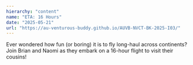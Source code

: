 ```yaml
---
hierarchy: "content"
name: "ETA: 16 Hours"
date: "2025-05-21"
url: "https://au-venturous-buddy.github.io/AUVB-NVCT-BK-2025-I03/"
---
```


Ever wondered how fun (or boring) it is to fly long-haul across continents? Join Brian and Naomi as they embark on a 16-hour flight to visit their cousins!
